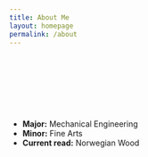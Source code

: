 ```yaml
---
title: About Me
layout: homepage
permalink: /about
---
```

<br>
<br>
<br>
<br>
<br>
<br>

- **Major:** Mechanical Engineering
- **Minor:** Fine Arts
- **Current read:** Norwegian Wood

